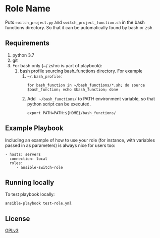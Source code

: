Role Name
=========
Puts ``switch_project.py`` and ``switch_project_function.sh`` in the bash functions directory. So that it can be automatically 
found by bash or zsh.

Requirements
------------
1. python 3.7
1. git
1. For bash only (~/.zshrc is part of playbook):
    1. bash profile sourcing bash_functions directory. For example 
        1. ```~/.bash_profile```: 
            ```
            for bash_function in ~/bash_functions/*.sh; do source $bash_function; echo $bash_function; done
            ```
       1. Add ``` ~/bash_functions/``` to PATH environment variable, so that python script can be executed.
          ```
          export PATH=PATH:${HOME}/bash_functions/
          ```

Example Playbook
----------------
Including an example of how to use your role (for instance, with variables passed in as parameters) is always nice for users too:

    - hosts: servers
      connection: local
      roles:
         - ansible-switch-role
         
Running locally
---
To test playbook locally:
```
ansible-playbook test-role.yml
```

License
-------
[GPLv3](LICENSE)
